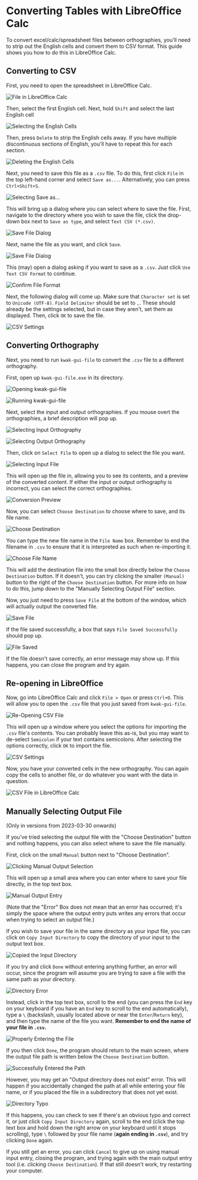 # Converting Tables with LibreOffice Calc

To convert excel/calc/spreadsheet files between 
orthographies, you'll need to strip out the English
cells and convert them to CSV format. This guide shows
you how to do this in LibreOffice Calc.

## Converting to CSV

First, you need to open the spreadsheet in LibreOffice Calc.

![File in LibreOffice Calc](../imgs/calc/calc_0001.png)

Then, select the first English cell. Next, hold `Shift`
and select the last English cell

![Selecting the English Cells](../imgs/calc/calc_0002.png)

Then, press `Delete` to strip the English cells away. 
If you have multiple discontinuous sections of English,
you'll have to repeat this for each section.

![Deleting the English Cells](../imgs/calc/calc_0003.png)

Next, you need to save this file as a `.csv` file. To do
this, first click `File` in the top left-hand corner
and select `Save as...`. Alternatively, you can press
`Ctrl+Shift+S`.

![Selecting `Save as...`](../imgs/calc/calc_0004.png)

This will bring up a dialog where you can select where
to save the file. First, navigate to the directory where
you wish to save the file, click the drop-down box
next to `Save as type`, and select `Text CSV (*.csv)`.

![Save File Dialog](../imgs/calc/calc_0005.png)

Next, name the file as you want, and click `Save`.

![Save File Dialog](../imgs/calc/calc_0006.png)

This (may) open a dialog asking if you want to save as a 
`.csv`. Just click `Use Text CSV Format` to continue.

![Confirm File Format](../imgs/calc/calc_0006b.png)

Next, the following dialog will come up. Make sure that
`Character set` is set to `Unicode (UTF-8)`. 
`Field Delimiter` should be set to `,`. These should
already be the settings selected, but in case they aren't,
set them as displayed. Then, click `OK` to save the file.

![CSV Settings](../imgs/calc/calc_0008.png)

## Converting Orthography

Next, you need to run `kwak-gui-file` to convert the
`.csv` file to a different orthography.

First, open up `kwak-gui-file.exe` in its directory.

![Opening `kwak-gui-file`](../imgs/gui/gui_0002.png)

![Running `kwak-gui-file`](../imgs/gui/gui_0003.png)

Next, select the input and output orthographies. If you
mouse overt the orthographies, a brief description will
pop up.

![Selecting Input Orthography](../imgs/gui/gui_0004.png)

![Selecting Output Orthography](../imgs/gui/gui_0005.png)

Then, click on `Select File` to open up a dialog to
select the file you want.

![Selecting Input File](../imgs/gui/gui_0006.png)

This will open up the file in, allowing you to see its
contents, and a preview of the converted content. If
either the input or output orthography is incorrect,
you can select the correct orthographies.

![Conversion Preview](../imgs/gui/gui_0007.png)

Now, you can select `Choose Destination` to choose
where to save, and its file name.

![Choose Destination](../imgs/gui/gui_0008.png)

You can type the new file name in the `File Name`
box. Remember to end the filename in `.csv` to
ensure that it is interpreted as such when
re-importing it.

![Choose File Name](../imgs/gui/gui_0009.png)

This will add the destination file into the small
box directly below the `Choose Destination` button.
If it doesn't, you can try clicking the smaller
`(Manual)` button to the right of the `Choose Destination`
button. For more info on how to do this, jump down
to the "Manually Selecting Output File" section.

Now, you just need to press `Save File` at the bottom
of the window, which will actually output the converted
file.

![Save File](../imgs/gui/gui_0010.png)

If the file saved successfully, a box that says
`File Saved Successfully` should pop up. 

![File Saved](../imgs/gui/gui_0011.png)

If the file doesn't save correctly, an error message 
may show up. If this happens, you can close the program
and try again.

## Re-opening in LibreOffice

Now, go into LibreOffice Calc and click `File > Open`
or press `Ctrl+O`. This will allow you to open the
`.csv` file that you just saved from `kwak-gui-file`.

![Re-Opening CSV File](../imgs/calc/open_calc_0001.png)

This will open up a window where you select the options
for importing the `.csv` file's contents. You can
probably leave this as-is, but you may want to de-select
`Semicolon` if your text contains semicolons. After 
selecting the options correctly, click `OK` to import
the file.

![CSV Settings](../imgs/calc/open_calc_0002.png)

Now, you have your converted cells in the new orthography.
You can again copy the cells to another file, or do
whatever you want with the data in question.

![CSV File in LibreOffice Calc](../imgs/calc/open_calc_0003.png)

## Manually Selecting Output File

(Only in versions from 2023-03-30 onwards)

If you've tried selecting the output file with the
"Choose Destination" button and nothing happens,
you can also select where to save the file manually.

First, click on the small `Manual` button next to
"Choose Destination".

![Clicking Manual Output Selection](../imgs/gui/gui_man_0000.png)

This will open up a small area where you can enter
where to save your file directly, in the top text box.

![Manual Output Entry](../imgs/gui/gui_man_0001.png)

(Note that the "Error" Box does not mean that an
error has occurred; it's simply the space where
the output entry puts writes any errors that
occur when trying to select an output file.)

If you wish to save your file in the same directory as
your input file, you can click on `Copy Input Directory`
to copy the directory of your input to the output
text box.

![Copied the Input Directory](../imgs/gui/gui_man_0002.png)

If you try and click `Done` without entering anything
further, an error will occur, since the program will
assume you are trying to save a file with the same
path as your directory.

![Directory Error](../imgs/gui/gui_man_0003.png)

Instead, click in the top text box, scroll to the
end (you can press the `End` key on your keyboard
if you have an `End` key to scroll to the end 
automatically), type a `\` (backslash, usually located
above or near the `Enter`/`Return` key), and then type
the name of the file you want. __Remember to end the
name of your file in `.csv`.__

![Properly Entering the File](../imgs/gui/gui_man_0004.png)

If you then click `Done`, the program should return to
the main screen, where the output file path is written
below the `Choose Destination` button.

![Successfully Entered the Path](../imgs/gui/gui_man_0005.png)

However, you may get an "Output directory does not exist"
error. This will happen if you accidentally changed the
path at all while entering your file name, or if you
placed the file in a subdirectory that does not yet
exist.

![Directory Typo](../imgs/gui/gui_man_0006.png)

If this happens, you can check to see if there's an
obvious typo and correct it, or just click `Copy Input
Directory` again, scroll to the end (click the top
text box and hold down the right arrow on your
keyboard until it stops scrolling), type `\` followed
by your file name (__again ending in `.csv`__), and
try clicking `Done` again. 

If you still get an error, you can click `Cancel` to
give up on using manual input entry, closing the program,
and trying again with the main output entry tool (i.e. 
clicking `Choose Destination`). If that still doesn't
work, try restarting your computer.
